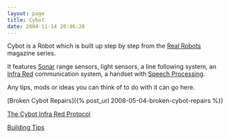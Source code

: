 ```yaml
---
layout: page
title: Cybot
date: 2004-11-14 20:46:28
---
```

Cybot is a Robot which is built up step by step from the [Real Robots](/wiki/real_robots.html "Real Robots") magazine series.

It features [Sonar](/wiki/sonar.html "The use of sound as a sense medium") range sensors, light sensors, a line following system, an [Infra Red](/wiki/infra_red.html "A type of EM radiation commonly used for digital communications") communication system, a handset with [Speech Processing](/wiki/speech_processing.html "Also known as speech recognition").

Any tips, mods or ideas you can think of to do with it can go here.

[Broken Cybot Repairs]({% post_url 2008-05-04-broken-cybot-repairs %})

[The Cybot Infra Red Protocol](/wiki/the_cybot_infra_red_protocol.html "The Cybot Infra Red Protocol")

[Building Tips](/wiki/building_tips.html "Hints and helpers for actually building robots, and other stuff.")

